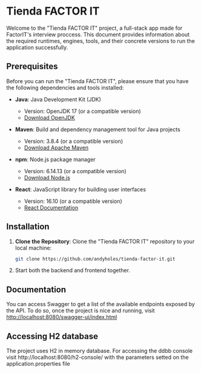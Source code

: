 # Tienda FACTOR IT

Welcome to the "Tienda FACTOR IT" project, a full-stack app made for FactorIT's interview proccess.
This document provides information about the required runtimes, engines, tools, and their concrete versions to run the application successfully.

## Prerequisites

Before you can run the "Tienda FACTOR IT", please ensure that you have the following dependencies and tools installed:

- **Java**: Java Development Kit (JDK)
    - Version: OpenJDK 17 (or a compatible version)
    - [Download OpenJDK](https://openjdk.java.net/)

- **Maven**: Build and dependency management tool for Java projects
    - Version: 3.8.4 (or a compatible version)
    - [Download Apache Maven](https://maven.apache.org/)

- **npm**: Node.js package manager
    - Version: 6.14.13 (or a compatible version)
    - [Download Node.js](https://nodejs.org/)

- **React**: JavaScript library for building user interfaces
    - Version: 16.10 (or a compatible version)
    - [React Documentation](https://reactjs.org/)

## Installation

1. **Clone the Repository**: Clone the "Tienda FACTOR IT" repository to your local machine:

   ```bash
   git clone https://github.com/andyholes/tienda-factor-it.git

2. Start both the backend and frontend together.
   
## Documentation

You can access Swagger to get a list of the available endpoints exposed by the API.
To do so, once the project is nice and running, visit [http://localhost:8080/swagger-ui/index.html](http://localhost:8080/swagger-ui/index.html)

## Accessing H2 database

The project uses H2 in memory database. For accessing the ddbb console visit http://localhost:8080/h2-console/ with the parameters setted on the application.properties file
